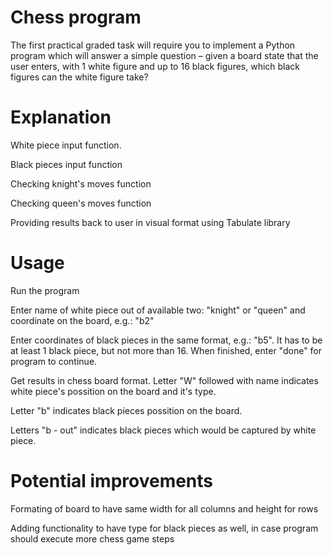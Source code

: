 # Chess program
The first practical graded task will require you to implement a Python program which will answer a simple question – given a board state that the user enters, with 1 white figure and up to 16 black figures, which black figures can the white figure take?

# Explanation

White piece input function.

Black pieces input function

Checking knight's moves function

Checking queen's moves function

Providing results back to user in visual format using Tabulate library

# Usage

Run the program

Enter name of white piece out of available two: "knight" or "queen" and coordinate on the board, e.g.: "b2"

Enter coordinates of black pieces in the same format, e.g.: "b5". It has to be at least 1 black piece, but not more than 16. When finished, enter "done" for program to continue.

Get results in chess board format. Letter "W" followed with name indicates white piece's possition on the board and it's type.

Letter "b" indicates black pieces possition on the board.

Letters "b - out" indicates black pieces which would be captured by white piece.

# Potential improvements
Formating of board to have same width for all columns and height for rows

Adding functionality to have type for black pieces as well, in case program should execute more chess game steps
